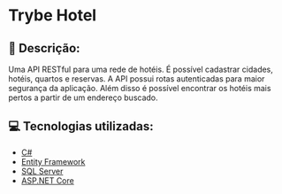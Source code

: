 # Trybe Hotel

## 📝 Descrição:
Uma API RESTful para uma rede de hotéis. É possível cadastrar cidades, hotéis, quartos e reservas. A API possui rotas autenticadas para maior segurança da aplicação. Além disso é possível encontrar os hotéis mais pertos a partir de um endereço buscado.

## 💻 Tecnologias utilizadas:
- <a href="https://learn.microsoft.com/en-us/dotnet/csharp/" target="_blank">C#</a>
- <a href="https://learn.microsoft.com/pt-br/ef/" target="_blank">Entity Framework</a>
- <a href="https://www.microsoft.com/pt-br/sql-server" target="_blank">SQL Server</a>
- <a href="https://dotnet.microsoft.com/en-us/apps/aspnet" target="_blank">ASP.NET Core</a>
